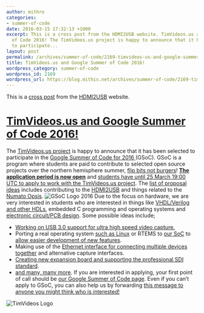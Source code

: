 ```yaml
---
author: mithro
categories:
- summer-of-code
date: 2016-03-15 17:32:13 +1000
excerpt: This is a cross post from the HDMI2USB website. TimVideos.us and Google Summer
  of Code 2016! The TimVideos.us project is happy to announce that it has been selected
  to participate...
layout: post
permalink: /archives/summer-of-code/2169-timvideos-us-and-google-summer-of-code-2016
title: TimVideos.us and Google Summer of Code 2016!
wordpress_category: summer-of-code
wordpress_id: 2169
wordpress_url: https://blog.mithis.net/archives/summer-of-code/2169-timvideos-us-and-google-summer-of-code-2016
---
```

This is a [cross post](https://hdmi2usb.tv/gsoc/hdmi2usb/2016/03/14/gsoc-2016/) from the [HDMI2USB](https://hdmi2usb.tv) website.
> 
# [TimVideos.us and Google Summer of Code 2016!](https://hdmi2usb.tv/timvideos/hdmi2usb/2016/01/11/new-year-roadmap/)
The [TimVideos.us project](https://code.timvideos.us/) is happy to announce that it has been selected to participate in the [Google Summer of Code for 2016 ](https://developers.google.com/open-source/gsoc/)(GSoC). GSoC is a program where students are paid to contribute to selected open source projects over the northern hemisphere summer, [flip bits not burgers](http://google-opensource.blogspot.com.au/2013/02/flip-bits-not-burgers-google-summer-of.html)!
[**The application period is now open**](https://developers.google.com/open-source/gsoc/timeline) and [students have until 25 March 19:00 UTC to apply to work with the TimVideos.us project](https://code.timvideos.us/summer-of-code/). The [list of proposal ideas](https://github.com/timvideos/getting-started/issues) includes contributing to the [HDMI2USB](https://hdmi2usb.tv/) and things related to the [Numato Opsis](https://www.crowdsupply.com/numato-lab/opsis).
<img alt="GSoC Logo 2016" class="aligncenter" src="https://developers.google.com/open-source/gsoc/resources/downloads/GSoC2016Logo.jpg"/>
Due to the focus on hardware, we are very interested in students who are interested in things like [VHDL/Verilog and other HDLs](https://en.wikipedia.org/wiki/Hardware_description_language), embedded C programming and operating systems and [electronic circuit/PCB design](https://en.wikipedia.org/wiki/Circuit_design). Some possible ideas include;
- [Working on USB 3.0 support for ultra high speed video capture.](https://github.com/timvideos/getting-started/issues/5)
- Porting a real operating system [such as Linux](https://github.com/timvideos/getting-started/issues/30) or RTEMS to [our SoC](https://m-labs.hk/gateware.html) to [allow easier development of new features](https://github.com/timvideos/getting-started/issues/33).
- Making use of the [Ethernet interface for connecting multiple devices together](https://github.com/timvideos/getting-started/issues/32) and alternative capture interfaces.
- [Creating new expansion board and supporting the professional SDI standard](https://github.com/timvideos/getting-started/issues/2).
- [and many, many more](https://github.com/timvideos/getting-started/issues).
If you are interested in applying, your first point of call should be [our Google Summer of Code page](https://code.timvideos.us/summer-of-code/). Even if you can’t apply to GSoC, you can also help us by forwarding [this message to anyone you might think who is interested!](https://hdmi2usb.tv/gsoc/hdmi2usb/2016/03/14/gsoc-2016/)
<img alt="TimVideos Logo" class="aligncenter" src="https://code.timvideos.us/img/logo.png"/>
